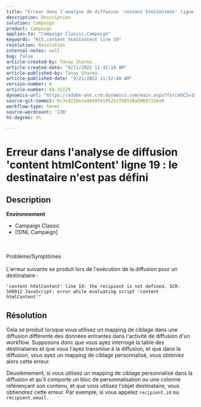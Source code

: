 ```yaml
---
title: "Erreur dans l'analyse de diffusion 'content htmlContent' ligne 19 : recipient n'est pas défini"
description: Description
solution: Campaign
product: Campaign
applies-to: "Campaign Classic,Campaign"
keywords: "KCS,content htmlContent line 19"
resolution: Resolution
internal-notes: null
bug: false
article-created-by: Tanay Sharma .
article-created-date: "9/21/2022 11:42:16 AM"
article-published-by: Tanay Sharma .
article-published-date: "9/21/2022 11:52:40 AM"
version-number: 4
article-number: KA-15129
dynamics-url: "https://adobe-ent.crm.dynamics.com/main.aspx?forceUCI=1&pagetype=entityrecord&etn=knowledgearticle&id=c8f47070-a239-ed11-9db1-002248086735"
source-git-commit: 0c3e421beca46d9fe1952b1f98538a50697216a0
workflow-type: tm+mt
source-wordcount: '138'
ht-degree: 4%

---
```


# Erreur dans l&#39;analyse de diffusion &#39;content htmlContent&#39; ligne 19 : le destinataire n&#39;est pas défini

## Description

<b>Environnement</b>
- Campaign Classic
- [!DNL Campaign]



<br><br>Problème/Symptômes<br><br>
L&#39;erreur suivante se produit lors de l&#39;exécution de la diffusion pour un destinataire :

```
'content htmlContent' line 19: the recipient is not defined. SCR-160012 JavaScript: error while evaluating script 'content htmlContent'"
```


## Résolution


Cela se produit lorsque vous utilisez un mapping de ciblage dans une diffusion différente des données entrantes dans l&#39;activité de diffusion d&#39;un workflow. Supposons donc que vous ayez interrogé la table des destinataires et que vous l&#39;ayez transmise à la diffusion, et que dans la diffusion, vous ayez un mapping de ciblage personnalisé, vous obteniez alors cette erreur.

Deuxièmement, si vous utilisez un mapping de ciblage personnalisé dans la diffusion et qu&#39;il comporte un bloc de personnalisation ou une colonne référençant son contenu, et que vous utilisez l&#39;objet destinataire, vous obtiendrez cette erreur. Par exemple, si vous appelez `recipient.id` ou `recipient.email.`

